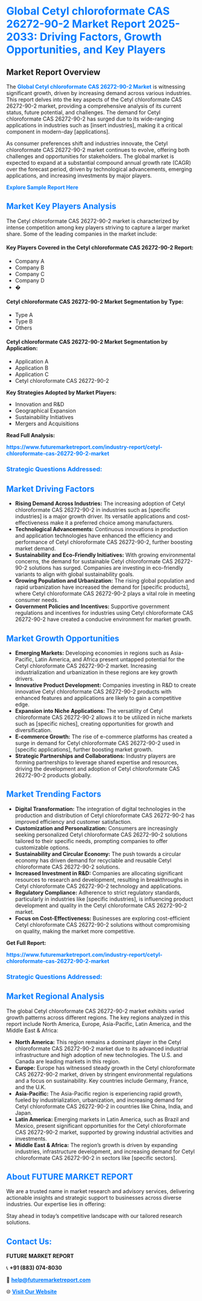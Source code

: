 <h1 style="color: #007BFF;">Global Cetyl chloroformate CAS 26272-90-2 Market Report 2025-2033: Driving Factors, Growth Opportunities, and Key Players</h1>

<section id="overview">
<h2>Market Report Overview</h2>
<p>The <a href="https://www.futuremarketreport.com/industry-report/cetyl-chloroformate-cas-26272-90-2-market" style="color: #007BFF; text-decoration: none;"><strong>Global Cetyl chloroformate CAS 26272-90-2 Market</strong></a> is witnessing significant growth, driven by increasing demand across various industries. This report delves into the key aspects of the Cetyl chloroformate CAS 26272-90-2 market, providing a comprehensive analysis of its current status, future potential, and challenges. The demand for Cetyl chloroformate CAS 26272-90-2 has surged due to its wide-ranging applications in industries such as [insert industries], making it a critical component in modern-day [applications].</p>
<p>As consumer preferences shift and industries innovate, the Cetyl chloroformate CAS 26272-90-2 market continues to evolve, offering both challenges and opportunities for stakeholders. The global market is expected to expand at a substantial compound annual growth rate (CAGR) over the forecast period, driven by technological advancements, emerging applications, and increasing investments by major players.</p>
</section>

<section id="overview">
<p><a href="https://www.futuremarketreport.com/request-sample/reportId=35139" style="color: #007BFF; text-decoration: none;"><strong>Explore Sample Report Here</strong></a></p>
</section>

<section id="key-players">
<h2 style="color: #007BFF;">Market Key Players Analysis</h2>
<p>The Cetyl chloroformate CAS 26272-90-2 market is characterized by intense competition among key players striving to capture a larger market share. Some of the leading companies in the market include:</p>
<h4>Key Players Covered in the Cetyl chloroformate CAS 26272-90-2 Report:</h4>
<ul><li>Company A</li><li>Company B</li><li>Company C</li><li>Company D</li><li>�</li></ul>
<h4>Cetyl chloroformate CAS 26272-90-2 Market Segmentation by Type:</h4>
<ul><li>Type A</li><li>Type B</li><li>Others</li></ul>

<h4>Cetyl chloroformate CAS 26272-90-2 Market Segmentation by Application:</h4>
<ul><li>Application A</li><li>Application B</li><li>Application C</li><li>Cetyl chloroformate CAS 26272-90-2</li></ul>
<p><strong>Key Strategies Adopted by Market Players:</strong></p>
<ul>
<li>Innovation and R&D</li>
<li>Geographical Expansion</li>
<li>Sustainability Initiatives</li>
<li>Mergers and Acquisitions</li>
</ul>
</section>

<section>
<p><strong>Read Full Analysis: </strong></p><a href="https://www.futuremarketreport.com/industry-report/cetyl-chloroformate-cas-26272-90-2-market" style="color: #007BFF; text-decoration: none;"><strong>https://www.futuremarketreport.com/industry-report/cetyl-chloroformate-cas-26272-90-2-market</strong></a>
<h3 style="color: #007BFF;">Strategic Questions Addressed:</h3>
</section>

<section id="driving-factors">
<h2 style="color: #007BFF;">Market Driving Factors</h2>
<ul>
<li><strong>Rising Demand Across Industries:</strong> The increasing adoption of Cetyl chloroformate CAS 26272-90-2 in industries such as [specific industries] is a major growth driver. Its versatile applications and cost-effectiveness make it a preferred choice among manufacturers.</li>
<li><strong>Technological Advancements:</strong> Continuous innovations in production and application technologies have enhanced the efficiency and performance of Cetyl chloroformate CAS 26272-90-2, further boosting market demand.</li>
<li><strong>Sustainability and Eco-Friendly Initiatives:</strong> With growing environmental concerns, the demand for sustainable Cetyl chloroformate CAS 26272-90-2 solutions has surged. Companies are investing in eco-friendly variants to align with global sustainability goals.</li>
<li><strong>Growing Population and Urbanization:</strong> The rising global population and rapid urbanization have increased the demand for [specific products], where Cetyl chloroformate CAS 26272-90-2 plays a vital role in meeting consumer needs.</li>
<li><strong>Government Policies and Incentives:</strong> Supportive government regulations and incentives for industries using Cetyl chloroformate CAS 26272-90-2 have created a conducive environment for market growth.</li>
</ul>
</section>

<section id="growth-opportunities">
<h2 style="color: #007BFF;">Market Growth Opportunities</h2>
<ul>
<li><strong>Emerging Markets:</strong> Developing economies in regions such as Asia-Pacific, Latin America, and Africa present untapped potential for the Cetyl chloroformate CAS 26272-90-2 market. Increasing industrialization and urbanization in these regions are key growth drivers.</li>
<li><strong>Innovative Product Development:</strong> Companies investing in R&D to create innovative Cetyl chloroformate CAS 26272-90-2 products with enhanced features and applications are likely to gain a competitive edge.</li>
<li><strong>Expansion into Niche Applications:</strong> The versatility of Cetyl chloroformate CAS 26272-90-2 allows it to be utilized in niche markets such as [specific niches], creating opportunities for growth and diversification.</li>
<li><strong>E-commerce Growth:</strong> The rise of e-commerce platforms has created a surge in demand for Cetyl chloroformate CAS 26272-90-2 used in [specific applications], further boosting market growth.</li>
<li><strong>Strategic Partnerships and Collaborations:</strong> Industry players are forming partnerships to leverage shared expertise and resources, driving the development and adoption of Cetyl chloroformate CAS 26272-90-2 products globally.</li>
</ul>
</section>

<section id="trending-factors">
<h2 style="color: #007BFF;">Market Trending Factors</h2>
<ul>
<li><strong>Digital Transformation:</strong> The integration of digital technologies in the production and distribution of Cetyl chloroformate CAS 26272-90-2 has improved efficiency and customer satisfaction.</li>
<li><strong>Customization and Personalization:</strong> Consumers are increasingly seeking personalized Cetyl chloroformate CAS 26272-90-2 solutions tailored to their specific needs, prompting companies to offer customizable options.</li>
<li><strong>Sustainability and Circular Economy:</strong> The push towards a circular economy has driven demand for recyclable and reusable Cetyl chloroformate CAS 26272-90-2 solutions.</li>
<li><strong>Increased Investment in R&D:</strong> Companies are allocating significant resources to research and development, resulting in breakthroughs in Cetyl chloroformate CAS 26272-90-2 technology and applications.</li>
<li><strong>Regulatory Compliance:</strong> Adherence to strict regulatory standards, particularly in industries like [specific industries], is influencing product development and quality in the Cetyl chloroformate CAS 26272-90-2 market.</li>
<li><strong>Focus on Cost-Effectiveness:</strong> Businesses are exploring cost-efficient Cetyl chloroformate CAS 26272-90-2 solutions without compromising on quality, making the market more competitive.</li>
</ul>
</section>

<section>
<p><strong>Get Full Report: </strong></p><a href="https://www.futuremarketreport.com/industry-report/cetyl-chloroformate-cas-26272-90-2-market" style="color: #007BFF; text-decoration: none;"><strong>https://www.futuremarketreport.com/industry-report/cetyl-chloroformate-cas-26272-90-2-market</strong></a>
<h3 style="color: #007BFF;">Strategic Questions Addressed:</h3>
</section>


<section id="regional-analysis">
<h2 style="color: #007BFF;">Market Regional Analysis</h2>
<p>The global Cetyl chloroformate CAS 26272-90-2 market exhibits varied growth patterns across different regions. The key regions analyzed in this report include North America, Europe, Asia-Pacific, Latin America, and the Middle East & Africa:</p>
<ul>
<li><strong>North America:</strong> This region remains a dominant player in the Cetyl chloroformate CAS 26272-90-2 market due to its advanced industrial infrastructure and high adoption of new technologies. The U.S. and Canada are leading markets in this region.</li>
<li><strong>Europe:</strong> Europe has witnessed steady growth in the Cetyl chloroformate CAS 26272-90-2 market, driven by stringent environmental regulations and a focus on sustainability. Key countries include Germany, France, and the U.K.</li>
<li><strong>Asia-Pacific:</strong> The Asia-Pacific region is experiencing rapid growth, fueled by industrialization, urbanization, and increasing demand for Cetyl chloroformate CAS 26272-90-2 in countries like China, India, and Japan.</li>
<li><strong>Latin America:</strong> Emerging markets in Latin America, such as Brazil and Mexico, present significant opportunities for the Cetyl chloroformate CAS 26272-90-2 market, supported by growing industrial activities and investments.</li>
<li><strong>Middle East & Africa:</strong> The region’s growth is driven by expanding industries, infrastructure development, and increasing demand for Cetyl chloroformate CAS 26272-90-2 in sectors like [specific sectors].</li>
</ul>
</section>

<footer>
<h2 style="color: #007BFF;">About FUTURE MARKET REPORT</h2>
<p>We are a trusted name in market research and advisory services, delivering actionable insights and strategic support to businesses across diverse industries. Our expertise lies in offering:</p>

<p>Stay ahead in today’s competitive landscape with our tailored research solutions.</p>

<h2 style="color: #007BFF;">Contact Us:</h2>
<p><strong>FUTURE MARKET REPORT</strong></p>
<p>📞 <strong>+91 (883) 074-8030</strong></p>
<p>📧 <strong><a href="mailto:help@futuremarketreport.com" style="color: #007BFF;">help@futuremarketreport.com</a></strong></p>
<p>🌐 <strong><a href="https://www.futuremarketreport.com/" style="color: #007BFF;">Visit Our Website</a></strong></p>
</footer>